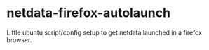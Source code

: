 # netdata-firefox-autolaunch
Little ubuntu script/config setup to get netdata launched in a firefox browser. 
